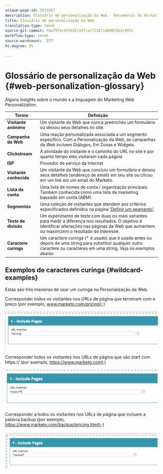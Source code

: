 ```yaml
---
unique-page-id: 3571927
description: Glossário de personalização da Web - Documentos do Marketing - Documentação do produto
title: Glossário de personalização da Web
translation-type: tm+mt
source-git-commit: fbaf57ec4f3532c2d71acf23171d60873b1c997c
workflow-type: tm+mt
source-wordcount: '277'
ht-degree: 0%

---
```



# Glossário de personalização da Web {#web-personalization-glossary}

Alguns insights sobre o mundo e a linguagem do Marketing Web Personalization.

| Termo | Definição |
|---|---|
| **Visitante anônimo** | Um visitante da Web que nunca preencheu um formulário ou deixou seus detalhes no site. |
| **Campanha da Web** | Uma reação personalizada associada a um segmento específico. Com a Personalização da Web, as campanhas da Web incluem Diálogos, Em Zonas e Widgets. |
| **Clickstream** | A atividade do visitante e o caminho do URL no site e por quanto tempo eles visitaram cada página |
| **ISP** | Provedor de serviço da Internet |
| **Visitante conhecido** | Um visitante da Web que concluiu um formulário e deixou seus detalhes (endereço de email) em seu site ou clicou em um link em um email do Marketo. |
| **Lista da conta** | Uma lista de nomes de conta / organização principais. Também conhecida como uma lista de marketing baseado em conta (ABM). |
| **Segmentos** | Uma coleção de visitantes que atendem aos critérios especificados definidos na página [‘Definir um segmento’](/help/marketo/product-docs/web-personalization/using-web-segments/web-segments.md). |
| **Teste de divisão** | Um experimento de teste com duas ou mais variantes para medir a diferença nos resultados. O objetivo é identificar alterações nas páginas da Web que aumentem ou maximizem o resultado do interesse. |
| **Caractere curinga** | Um caractere curinga (* é usado) que é usado antes ou depois de uma string para substituir qualquer outro caractere ou caracteres em uma string. Veja os exemplos abaixo. |

## Exemplos de caracteres curinga {#wildcard-examples}

Estas são três maneiras de usar um curinga na Personalização da Web.

Corresponder todos os visitantes nos URLs de página que terminam com o preço (por exemplo, [www.marketo.com/pricing):](https://www.marketo.com/pricing):)

![](assets/wildcard-example-1.png)

Corresponder todos os visitantes nos URLs de página que são start com https:// (por exemplo, [https://www.marketo.com):](https://www.marketo.com))

![](assets/wildcard-example-2.png)

Corresponder a todos os visitantes nos URLs de página que incluem a palavra backup (por exemplo, [https://www.marketo.com/backup/pricing.html):](https://www.marketo.com/backup/pricing.html):)

![](assets/wildcard-example-3.png)
